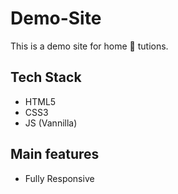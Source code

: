 # Demo-Site
This is a demo site for home 🏡 tutions.

## Tech Stack 

- HTML5
- CSS3
- JS (Vannilla)

## Main features 

- Fully Responsive 
